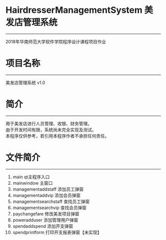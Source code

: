 # HairdresserManagementSystem 美发店管理系统
---
2018年华南师范大学软件学院程序设计课程项目作业
# 项目名称
---
美发店管理系统 v1.0
# 简介
---
用于美发店进行人员管理、收银、财务管理。
<br>由于开发时间有限，系统尚未完全实现及测试。
<br>本程序仅供参考，若引用本程序作者不承担任何责任。
# 文件简介
---
1. main qt主程序入口
2. mainwindow 主窗口
3. managementaddstaff 添加员工弹窗
4. managementaddvip 添加会员弹窗
5. managementsearchstaff 查找员工弹窗
6. managementsearchvip 查找会员弹窗
7. paychangefare 修改美发项目弹窗
8. poweradduser 添加管理用户弹窗
9. spendaddspend 添加开支弹窗
10. spendprintform 打印开支报表弹窗【未实现】
